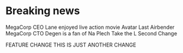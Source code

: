 # Breaking news

MegaCorp CEO Lane enjoyed live action movie Avatar Last Airbender
MegaCorp CTO Degen is a fan of Na Plech
Take the L
Second Change

FEATURE CHANGE
THIS IS JUST ANOTHER CHANGE